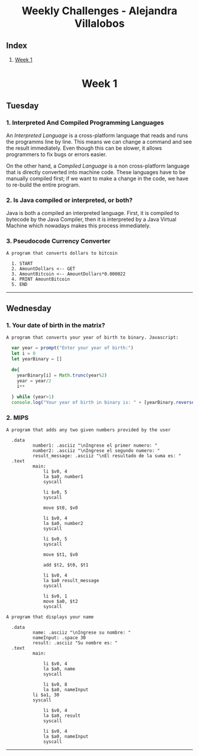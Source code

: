 <h1 align="center">Weekly Challenges - Alejandra Villalobos</h1>

## Index

1. [Week 1](#week-1)

<h1 align="center">Week 1</h1>

## Tuesday
### 1. Interpreted And Compiled Programming Languages
An *Interpreted Language* is a cross-platform language that reads and runs the programms line by line. This means we can change a command and see the result immediately. Even though this can be slower, it allows programmers to fix bugs or errors easier.

On the other hand, a *Compiled Language* is a non cross-platform language that is directly converted into machine code. These languages have to be manually compiled first; if we want to make a change in the code, we have to re-build the entire program.

### 2. Is Java compiled or interpreted, or both?
Java is both a compiled an interpreted language. First, it is compiled to bytecode by the Java Compiler, then it is interpreted by a Java Virtual Machine which nowadays makes this process immediately.

### 3. Pseudocode Currency Converter
``A program that converts dollars to bitcoin``
```
  1. START
  2. AmountDollars <-- GET
  3. AmountBitcoin <-- AmountDollars*0.000022
  4. PRINT AmountBitcoin
  5. END
```
___

## Wednesday
### 1. Your date of birth in the matrix?
``A program that converts your year of birth to binary. Javascript:``
```javascript
  var year = prompt("Enter your year of birth:")
  let i = 0
  let yearBinary = []

  do{
    yearBinary[i] = Math.trunc(year%2)
    year = year/2
    i++

  } while (year>1)
  console.log("Your year of birth in binary is: " + [yearBinary.reverse().join('')])
```

### 2. MIPS

``A program that adds any two given numbers provided by the user``
```
  .data
	      number1: .asciiz "\nIngrese el primer numero: "
	      number2: .asciiz "\nIngrese el segundo numero: "
	      result_message: .asciiz "\nEl resultado de la suma es: "
  .text
	      main:
              li $v0, 4
              la $a0, number1
              syscall

              li $v0, 5
              syscall

              move $t0, $v0

              li $v0, 4
              la $a0, number2
              syscall

              li $v0, 5
              syscall

              move $t1, $v0
             
              add $t2, $t0, $t1
             
              li $v0, 4
              la $a0 result_message
              syscall
              
              li $v0, 1
              move $a0, $t2
              syscall
```
``A program that displays your name``
```
  .data
	      name: .asciiz "\nIngrese su nombre: "
	      nameInput: .space 30
	      result: .asciiz "Su nombre es: "
  .text
	      main:
              
              li $v0, 4
              la $a0, name
              syscall
              
              li $v0, 8
              la $a0, nameInput
	      li $a1, 30
	      syscall
              
              li $v0, 4
              la $a0, result
              syscall
              
              li $v0, 4
              la $a0, nameInput
              syscall
```

___
